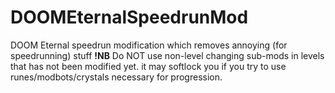 # DOOMEternalSpeedrunMod
DOOM Eternal speedrun modification which removes annoying (for speedrunning) stuff
**!NB** Do NOT use non-level changing sub-mods in levels that has not been modified yet. it may softlock you if you try to use runes/modbots/crystals necessary for progression.
